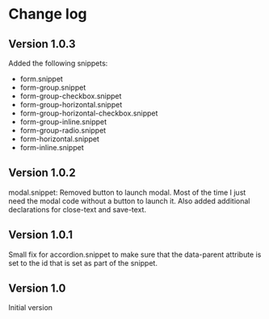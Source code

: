 Change log
==========

Version 1.0.3
-------------

Added the following snippets:

* form.snippet
* form-group.snippet
* form-group-checkbox.snippet
* form-group-horizontal.snippet
* form-group-horizontal-checkbox.snippet
* form-group-inline.snippet
* form-group-radio.snippet
* form-horizontal.snippet
* form-inline.snippet

Version 1.0.2
-------------

modal.snippet: Removed button to launch modal. Most of the time I just need the modal code without a button to launch it. Also added additional declarations for close-text and save-text.

Version 1.0.1
-------------

Small fix for accordion.snippet to make sure that the data-parent attribute is set to the id that is set as part of the snippet.

Version 1.0
-------------

Initial version
